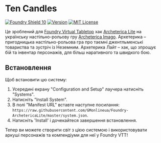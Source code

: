 # Ten Candles

[![Foundry Shield 10]][Foundry URL]
[![Version]][Version URL]
[![MIT License]][MIT URL]

Це зроблений для [Foundry Virtual Tabletop](http://foundryvtt.com) хак [Archeterica Lite](https://docs.google.com/document/d/1-4VIYHuXkobt6ocbJGgzoAevYeKurpDeU6JVS1Ld-xU/edit?usp=sharing) на українську настільно-рольову гру [Archeterica Imago](https://archeterica.com/uk). Архетерика – пригодницька настільно-рольова гра про таємні джентльменські товариства та зустріч із Неземним. Архетерика Лайт – хак, що зпрощує бій та інвентар персонажів, для більш наративного та швидкого бою.

## Встановлення
Щоб встановити цю систему:
1.  Усередині екрану "Configuration and Setup" лаучера натисніть "Systems".
2.  Натисніть "Install System".
3.  В полі "Manifest URL" вставте наступне посилання: `https://raw.githubusercontent.com/GMonlineua/Foundry-ArchetericaLite/master/system.json`.
4.  Натисніть 'Install' і дочекайтеся завершення встановлення.

Тепер ви можете створити світ з цією системою і використовувати аркуші персонажів та компендіуми для неї у Foundry VTT!

[Foundry Shield 10]: https://img.shields.io/badge/Foundry-10-informational?style=flat-square
[Foundry URL]: https://foundryvtt.com

[Version]: https://img.shields.io/badge/Version-0.1-orange?style=flat-square
[Version URL]: https://github.com/GMonlineua/Foundry-ArchetericaLite

[MIT License]: https://img.shields.io/badge/License-MIT-green?style=flat-square
[MIT URL]: https://github.com/GMonlineua/Foundry-ArchetericaLite/blob/master/LICENSE.md
